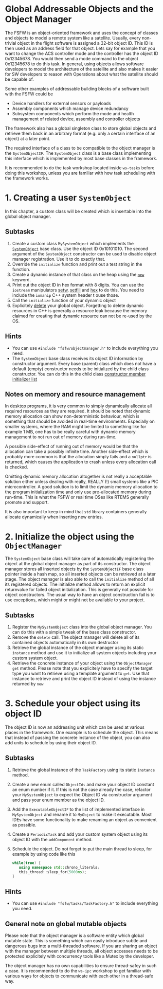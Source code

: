 # Global Addressable Objects and the Object Manager

The FSFW is an object-oriented framework and uses the concept of classes and objects to model a
remote system like a satellite. Usually, every non-trivial object in the flight software is assigned
a 32-bit object ID. This ID is then used as an address field for that object. Lets say for example
that you want to change the ACS controller mode and the controller has the object ID 0x12345678.
You would then send a mode command to the object 0x12345678 to do this task. In general, using
objects allows software developers to model the architecture of the satellite and also makes it
easier for SW developers to reason with Operations about what the satellite should be capable of.

Some other examples of addressable building blocks of a software built with the FSFW could be

 - Device handlers for external sensors or payloads
 - Assembly components which manage device redundancy
 - Subsystem components which perform the mode and health management of related device, assembly
   and controller objects

The framework also has a global singleton class to store global objects and retrieve them back
in an arbitrary format (e.g. only a certain interface of an object) at a later point.

The required interface of a class to be compatible to the object manager is the `SystemObjectIF`.
The `SystemObject` class is a base class implementing this interface which is implemented
by most base classes in the framework.

It is recommended to do the task workshop located inside `ws-tasks` before doing this workshop,
unless you are familiar with how task scheduling with the framework works.

# 1. Creating a user `SystemObject`

In this chapter, a custom class will be created which is insertable into the global object manager.

## Subtasks

 1. Create a custom class `MySystemObject` which implements the
    [`SystemObject`](https://documentation.irs.uni-stuttgart.de/fsfw/development/api/objectmanager.html#systemobject) 
    base class. Use the object ID 0x10101010. The second argument of the
    `SystemObject` constructor can be used to disable object manager registration.
    Use it to do exactly that.
 2. Override the `initialize` function and print out a test string in the function.
 3. Create a dynamic instance of that class on the heap using the
    [`new`](https://en.cppreference.com/w/cpp/language/new) keyword.
 4. Print out the object ID in hex format with 8 digits. You can use the `iostream`
    manipulators [setw](https://en.cppreference.com/w/cpp/io/manip/setw),
    [setfill](https://en.cppreference.com/w/cpp/io/manip/setfill) and
    [hex](https://en.cppreference.com/w/cpp/io/manip/hex) to do this. You need
    to include the `iomanip` C++ system header t ouse those.
 5. Call the `initialize` function of your dynamic object
 6. Explicitely [delete](https://en.cppreference.com/w/cpp/keyword/delete) your global object.
    Forgetting to delete dynamic resources in C++ is generally a resource leak because the memory
    claimed for creating that dynamic resource can not be re-used by the OS.   

## Hints

 - You can use `#include "fsfw/objectmanager.h"` to include everything you need.
 - The `SystemObject` base class receives its object ID information by constructor argument.
   Every base (parent) class which does not have a default (empty) constructor needs to be
   initialized by the child class constructor. You can do this in the child class
   [constructor member initializer list](https://en.cppreference.com/w/cpp/language/constructor)

## Notes on memory and resource management

In desktop programs, it is very common to simply dynamically allocate all required resources
as they are required. It should be noted that dynamic memory allocation can show non-deterministic
behaviour, which is something that should be avoided in real-time environments. Especially on
smaller systems, where the RAM might be limited to something like for example 1 MB, one has to be
really careful with dynamic memory management to not run out of memory during run-time.

A possible side-effect
of running out of memory would be that the allocation can take a possibly infinite time. Another
side-effect which is probably more common is that the allocation simply fails and a `nullptr` is
returned, which causes the application to crash unless every allocation call is checked.

Omitting dynamic memory allocation altogether is not really a acceptable solution either unless
dealing with really, REALLY (!) small systems like a PIC microcontroller. A good solution is
to limit the dynamic memory allocation to the program initialization time and only use pre-allocated
memory during run-time. This is what the FSFW or real time OSes like RTEMS generally promote and
support.

It is also important to keep in mind that `std` library containers generally allocate dynamically
when inserting new entries.

# 2. Initialize the object using the `ObjectManager`

The `SystemObject` base class will take care of automatically registering the object at the
global object manager as part of its constructor. The object manager stores all inserted objects
by the `SystemObjectIF` base class pointer inside a hash map, so all inserted objects can be
retrieved at a later stage. The object manager is also able to call the `initialize` method of
all its registered objects. The initialize method allows to return an explicit returnvalue
for failed object initialization. This is generally not possible for object constructors.
The usual way to have an object construction fail is to use exceptions, which might or might not
be available to your project.

## Subtasks

 1. Register the `MySystemObject` class into the global object manager. You can do this with a
    simple tweak of the base class constructor.
 2. Remove the `delete` call. The object manager will delete all of its contained objects
    automatically in its own destructor
 3. Retrieve the global instance of the object manager using its static `instance` method
    and use it to initialize all system objects including your custom system object.
 4. Retrieve the concrete instance of your object using the `ObjectManager` `get` method.
    Please note that you explicitely have to specify the target type you want to retrieve
    using a template argument to `get`. Use that instance to retrieve and print the object ID
    instead of using the instance returned by `new`

# 3. Schedule your object using its object ID

The object ID is now an addressing unit which can be used at various places in the framework.
One example is to schedule the object. This means that instead of passing the concrete instance
of the object, you can also add units to schedule by using their object ID.

## Subtasks

 1. Retrieve the global instance of the `TaskFactory` using its static `instance` method.
 2. Create a new enum called `ObjectIds` and make your object ID constant an enum number
    if it. If this is not the case already the case, refactor your `MySystemObject` to expect
    the Object ID via constructor argument and pass your enum member as the object ID.
 3. Add the `ExecutableObjectIF` to the list of implemented interface in `MySystemObject`
    and rename it to `MyObject` to make it executable. Most IDEs have some functionality
    to make renaming an object as convenient as possible.
 3. Create a `PeriodicTask` and add your custom system object using its object ID with the
    `addComponent` method.
 4. Schedule the object. Do not forget to put the main thread to sleep, for example by using
    code like this

    ```cpp
    while(true) {
       using namespace std::chrono_literals;
       this_thread::sleep_for(5000ms);
    }
    ```

## Hints

- You can use `#include "fsfw/tasks/TaskFactory.h"` to include everything you need.

## General note on global mutable objects

Please note that the object manager is a software entity which global mutable state. This
is something which can easily introduce subtle and dangerous bugs into a multi-threaded
software. If you are sharing an object with the manager between multiple threads, all object
accesses needs to be protected explicitely with concurrency tools like a Mutex by the developer.

The object manager has no own capabilities to ensure thread-safey in such a case.
It is recommended to do the `ws-ipc` workshop to get familiar with various ways for objects
to communicate with each other in a thread-safe way.
